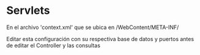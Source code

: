 # Servlets

<Context>
	<Resource name="jdbc/Productos" auth="Container" type="javax.sql.DataSource" maxActive="15"
		maxIdle="3" maxWait="5000" username="root" password="" driverClassName="com.mysql.jdbc.Driver"
		url="jdbc:mysql://localhost:3306/productos?zeroDateTimeBehavior=convertToNull">
	</Resource>
</Context>

En el archivo 'context.xml' que se ubica en /WebContent/META-INF/

Editar esta configuración con su respectiva base de datos y puertos antes de editar el Controller y las consultas
